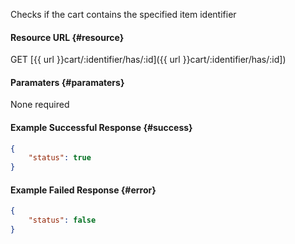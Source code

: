 <!--
@title GET cart/:identifier/has/:id
@author Moltin Ltd
@description Checks if the cart contains an item of a given identifier

@sidebar 1
@family Cart
@rate No
@auth Yes
@format JSON
@http GET
@version beta
-->

Checks if the cart contains the specified item identifier


#### Resource URL	{#resource}
GET [{{ url }}cart/:identifier/has/:id]({{ url }}cart/:identifier/has/:id])


#### Paramaters	{#paramaters}
None required

<!--code-->
#### Example Successful Response	{#success}
``` json
{
    "status": true
}
```

#### Example Failed Response	{#error}
``` json
{
    "status": false
}
```
<!--/code-->
